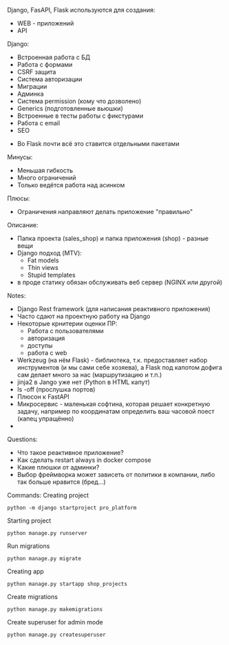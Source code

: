 Django, FasAPI, Flask используются для создания:
- WEB - приложений
- API

Django:
- Встроенная работа с БД
- Работа с формами
- CSRF защита
- Система авторизации
- Миграции
- Админка
- Система permission (кому что дозволено)
- Generics (подготовленные вьюшки)
- Встроенные в тесты работы с фикстурами
- Работа с email
- SEO
* Во Flask почти всё это ставится отдельными пакетами

Минусы:
- Меньшая гибкость
- Много ограничений
- Только ведётся работа над асинком

Плюсы:
- Ограничения направляют делать приложение "правильно"

Описание:
- Папка проекта (sales_shop) и папка приложения (shop) - разные вещи
- Django подход (MTV): 
  - Fat models
  - Thin views
  - Stupid templates
- в проде статику обязан обслуживать веб сервер (NGINX или другой)


Notes:
- Django Rest framework (для написания реактивного приложения)
- Часто cдают на проектную работу на Django 
- Некоторые крнитерии оценки ПР:
  - Работа с пользователями 
  - авторизация 
  - доступы
  - работа с web
- Werkzeug (на нём Flask) - библиотека, т.к. предоставляет набор инструментов (и мы сами себе хозяева),
а Flask под капотом дофига сам делает много за нас (маршрутизацию и т.п.)
- jinja2 в Jango уже нет (Python в HTML капут) 
- ls -off (прослушка портов)
- Плюсон к FastAPI
- Микросервис - маленькая софтина, которая решает конкретную задачу, например по координатам определить
ваш часовой поест (капец упращённо)
- 


Questions:
- Что такое реактивное приложение? 
- Как сделать restart always in docker compose
- Какие плюшки от админки?
- Выбор фреймворка может зависеть от политики в компании, либо так больше нравится (бред...)

Commands:
Creating project
```shell
python -m django startproject pro_platform
```

Starting project
```shell
python manage.py runserver
```

Run migrations
```shell
python manage.py migrate
```

Creating app
```shell
python manage.py startapp shop_projects
```

Create migrations
```shell
python manage.py makemigrations
```

Create superuser for admin mode
```shell
python manage.py createsuperuser
```